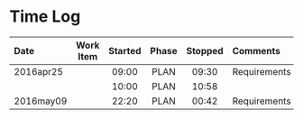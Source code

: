 # Time Log

|Date|Work Item|Started|Phase|Stopped|Comments|
|:---|:-------:|:-----:|:---:|:-----:|:-------|
|2016apr25||09:00|PLAN|09:30|Requirements|
|||10:00|PLAN|10:58||
|2016may09||22:20|PLAN|00:42|Requirements|

